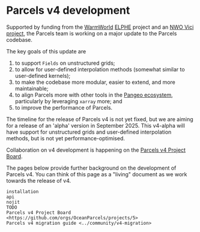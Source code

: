 # Parcels v4 development

Supported by funding from the [WarmWorld](https://www.warmworld.de) [ELPHE](https://www.kooperation-international.de/foerderung/projekte/detail/info/warmworld-elphe-ermoeglichung-von-lagranian-particle-tracking-fuer-hochaufloesende-und-unstrukturierte-gitter) project and an [NWO Vici project](https://www.nwo.nl/en/researchprogrammes/nwo-talent-programme/projects-vici/vici-2022), the Parcels team is working on a major update to the Parcels codebase.

The key goals of this update are

1. to support `Fields` on unstructured grids;
2. to allow for user-defined interpolation methods (somewhat similar to user-defined kernels);
3. to make the codebase more modular, easier to extend, and more maintainable;
4. to align Parcels more with other tools in the [Pangeo ecosystem](https://www.pangeo.io/#ecosystem), particularly by leveraging `xarray` more; and
5. to improve the performance of Parcels.

The timeline for the release of Parcels v4 is not yet fixed, but we are aiming for a release of an 'alpha' version in September 2025. This v4-alpha will have support for unstructured grids and user-defined interpolation methods, but is not yet performance-optimised.

Collaboration on v4 development is happening on the [Parcels v4 Project Board](https://github.com/orgs/OceanParcels/projects/5).

The pages below provide further background on the development of Parcels v4. You can think of this page as a "living" document as we work towards the release of v4.

```{toctree}
installation
api
nojit
TODO
Parcels v4 Project Board <https://github.com/orgs/OceanParcels/projects/5>
Parcels v4 migration guide <../community/v4-migration>
```
